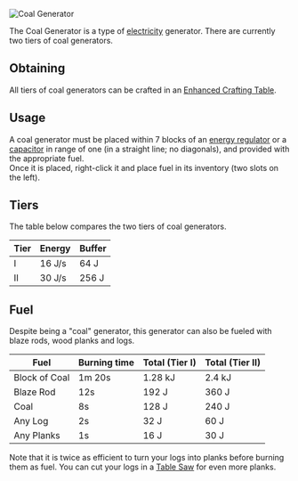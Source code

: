 ![Coal Generator](https://raw.githubusercontent.com/TheBusyBiscuit/Slimefun4-Wiki/master/images/item-nuclear-reactor.png)

The Coal Generator is a type of [electricity](https://github.com/TheBusyBiscuit/Slimefun4/wiki/Electric-Machines) generator. There are currently two tiers of coal generators.

## Obtaining
All tiers of coal generators can be crafted in an [Enhanced Crafting Table](https://github.com/TheBusyBiscuit/Slimefun4/wiki/Enhanced-Crafting-Table).

## Usage
A coal generator must be placed within 7 blocks of an [energy regulator](https://github.com/TheBusyBiscuit/Slimefun4/wiki/Energy-Regulator) or a [capacitor](https://github.com/TheBusyBiscuit/Slimefun4/wiki/Energy-Capacitors) in range of one (in a straight line; no diagonals), and provided with the appropriate fuel.<br>
Once it is placed, right-click it and place fuel in its inventory (two slots on the left).

## Tiers
The table below compares the two tiers of coal generators.

| Tier | Energy | Buffer |
| ---- | --- | ------ |
| I | 16 J/s | 64 J |
| II | 30 J/s | 256 J |

## Fuel
Despite being a "coal" generator, this generator can also be fueled with blaze rods, wood planks and logs.

| Fuel | Burning time | Total (Tier I) | Total (Tier II) |
| ---- | ------------ | --------------------- | ---------------------- |
| Block of Coal | 1m 20s |  1.28 kJ | 2.4 kJ |
| Blaze Rod | 12s | 192 J |  360 J |
| Coal | 8s | 128 J | 240 J |
| Any Log | 2s | 32 J | 60 J |
| Any Planks | 1s | 16 J | 30 J |

Note that it is twice as efficient to turn your logs into planks before burning them as fuel. You can cut your logs in a [Table Saw](https://github.com/TheBusyBiscuit/Slimefun4/wiki/Table-Saw) for even more planks.
